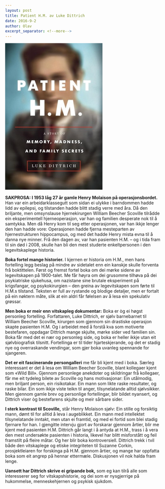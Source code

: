 ```yaml
---
layout: post
title: Patient H.M. av Luke Dittrich
date: 2016-9-2
author: Olav
excerpt_separator: <!--more-->
---
```


![Omslaget til Patient H.M. viser eit uskarpt bilde av Henry Molaison](/images/patient.jpg)

**SAKPROSA: I 1953 låg 27 år gamle Henry Molaison på operasjonsbordet.** Han var ein arbeidarklassegutt som sidan ei ulykke i barndommen hadde lidd av epilepsi, og tilstanden hadde blitt stadig verre med åra. Då den briljante, men omsynslause hjernekirurgen William Beecher Scoville tilrådde ein eksperimentell hjerneoperasjon, var han og familien desperate nok til å samtykka.<!--more--> Men då Henry kom til seg etter operasjonen, var han ikkje lenger den han hadde vore: Operasjonen hadde fjerna mesteparten av hjernestrukturen hippocampus, og med det hadde Henry mista evna til å danna nye minner. Frå den dagen av, var han pasienten H.M. – og i tida fram til sin død i 2008, skulle han bli den mest studerte enkeltpersonen i den legevitskaplege historia.

**Boka fortel mange historier.** I kjernen er historia om H.M., men hans fortelling legg beslag på mindre av sidetalet enn ein kanskje skulle forventa frå boktittelen. Først og fremst fortel boka om dei mørke sidene av legevitskapen på 1900-talet. Me får høyra om dei grusomme tilhøva på dei psykiatriske sjukehusa, om nazistane sine brutale eksperiment på krigsfangar, og psykokirurgien – den greina av legevitskapen som førte til H.M.s tilstand. Teksten er full av rystande og blodige detaljer, men er fortalt på ein nøktern måte, slik at ein aldri får følelsen av å lesa ein spekulativ grøssar.

**Men boka er meir enn vitskapleg dokumentar:** Boka er òg ei høgst personleg fortelling. Forfattaren, Luke Dittrich, er sjølv barnebarnet til William Beecher Scoville, kirurgen som gjennom sin drastiske operasjon skapte pasienten H.M. Og i arbeidet med å forstå kva som motiverte bestefaren, oppdagar Dittrich mange skjulte, mørke sider ved familien sin. Boka får med det ei nær og personleg side, og boka er heller ikkje utan eit sjølvbiografisk tilsnitt. Fortellinga er til tider hjarteskjerande, og det er stadig nye og overraskande vendingar, som gjer boka uvanleg spennande for sjangeren.

**Det er eit fascinerande persongalleri** me får bli kjent med i boka. Særleg interessant er det å lesa om William Beecher Scoville, blant kollegaer kjent som «Wild Bill». Gjennom personlege anekdoter og skildringar frå kollegaer, får me eit tydeleg bilete av Scoville og hans motivasjonar: Ein utålmodig, men briljant person, ein risikotakar. Ein mann som likte raske resultater, og raske bilar. Ein som ikkje viste teikn til anger, tilsynelatande alltid sjølvsikker. Men gjennom gamle brev og personlige fortellingar, blir bildet nyansert, og Dittrich viser òg bestefarens skjulte og meir sårbare sider.

**I sterk kontrast til Scoville,** står Henry Molaison sjølv: Ein stille og forsiktig mann, dømt til for alltid å leva i augeblikket. Ein mann med intellektet tilsynelatande inntakt, men utan ei framtid, og med ei fortid som blei stadig fjernare for han. I gjengitte intervju gjort av forskarar gjennom årtier, blir me kjent med pasienten H.M. Dittrich går langt i å antyda at H.M., trass i å vera den mest undersøkte pasienten i historia, likevel har blitt misforstått og feil framstilt på fleire måtar. Og her blir boka kontroversiell. Dittrich trekk i tvil både den vitskaplege og etiske integriteten til Suzanne Corkin, prosjektleiaren for forskinga på H.M. gjennom årtier, og mange har oppfatta boka som eit angrep på hennar ettermæle. Diskusjonen vil nok halda fram lenge.

**Uansett har Dittrich skrive ei gripande bok,** som eg kan tilrå alle som interesserer seg for vitskapshistorie, og dei som er nysgjerrige på hukommelse, menneskehjernen og psykisk sjukdom.